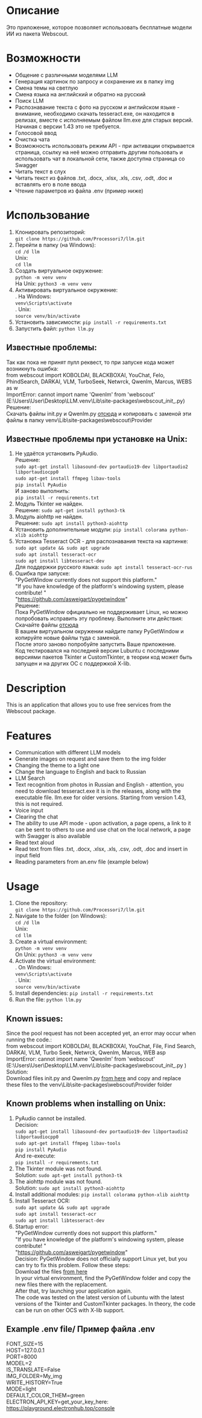 # Описание
Это приложение, которое позволяет использовать бесплатные модели ИИ из пакета Webscout.  
# Возможности  
- Общение с различными моделями LLM
- Генерация картинок по запросу и сохранение их в папку img  
- Смена темы на светлую  
- Смена языка на английский и обратно на русский  
- Поиск LLM  
- Распознавание текста с фото на русском и английском языке - внимание, необходимо скачать tesseract.exe, он находится в релизах, вместе с исполняемым файлом llm.exe для старых версий. Начиная с версии 1.43 это не требуется.
- Голосовой ввод
- Очистка чата
- Возможность использовать режим API - при активации открывается страница, ссылку на неё можно отправить другим пользовать и использовать чат в локальной сети, также доступна страница со Swagger  
- Читать текст в слух  
- Читать текст из файлов .txt, .docx, .xlsx, .xls, .csv, .odt, .doc и вставлять его в поле ввода  
- Чтение параметров из файла .env (пример ниже)  

# Использование
1. Клонировать репозиторий:  
```git clone https://github.com/Processori7/llm.git```
2. Перейти в папку (на Windows):  
```cd /d llm```  
Unix:  
```cd llm```  
3. Создать виртуальное окружение:  
```python -m venv venv```  
На Unix: ```python3 -m venv venv```  
4. Активировать виртуальное окружение:  
. На Windows:  
```venv\Scripts\activate```  
. Unix:  
```source venv/bin/activate```
5. Установить зависимости:
```pip install -r requirements.txt```
6. Запустить файл:
```python llm.py```  

## Известные проблемы:  
Так как пока не принят пулл реквест, то при запуске кода может возникнуть ошибка:  
from webscout import KOBOLDAI, BLACKBOXAI, YouChat, Felo, PhindSearch, DARKAI, VLM, TurboSeek, Netwrck, Qwenlm, Marcus, WEBS as w  
ImportError: cannot import name 'Qwenlm' from 'webscout' (E:\Users\User\Desktop\LLM\.venv\Lib\site-packages\webscout\__init__.py)   
Решение:  
Скачать файлы init.py и Qwenlm.py [отсюда](https://github.com/Processori7/Webscout/tree/qwenlm/webscout/Provider) и копировать с заменой эти файлы в папку venv\Lib\site-packages\webscout\Provider   

## Известные проблемы при установке на Unix:
1. Не удаётся установить PyAudio.  
   Решение:  
```sudo apt-get install libasound-dev portaudio19-dev libportaudio2 libportaudiocpp0```  
    ```sudo apt-get install ffmpeg libav-tools```  
    ```pip install PyAudio```  
И заново выполнить:  
```pip install -r requirements.txt```  
2. Модуль Tkinter не найден.  
Решение:
```sudo apt-get install python3-tk```  
3. Модуль aiohttp не найден.  
   Решение:
   ```sudo apt install python3-aiohttp```  
4. Установить дополнительные модули:
```pip install colorama python-xlib aiohttp```  
5. Установка Tesseract OCR - для распознавания текста на картинке:  
```sudo apt update && sudo apt upgrade```  
```sudo apt install tesseract-ocr```  
```sudo apt install libtesseract-dev```  
Для поддержки русского языка:
```sudo apt install tesseract-ocr-rus```  
6. Ошибка при запуске:  
"PyGetWindow currently does not support this platform."  
"If you have knowledge of the platform's windowing system, please contribute! "  
"https://github.com/asweigart/pygetwindow"  
   Решение:  
Пока PyGetWindow официально не поддерживает Linux, но можно попробовать исправить эту проблему. Выполните эти действия:  
Скачайте файлы [отсюда](https://github.com/Processori7/PyGetWindow/tree/experimental_Linux_support/src/pygetwindow)   
В вашем виртуальном окружении найдите папку PyGetWindow и копируйте новые файлы туда с заменой.  
После этого заново попробуйте запустить Ваше приложение.  
Код тестировался на последней версии Lubuntu с последними версиями пакетов Tkinter и CustomTkinter, в теории код может быть запущен и на других OC с поддержкой X-lib.  


# Description
This is an application that allows you to use free services from the Webscout package.  
# Features  
- Communication with different LLM models
- Generate images on request and save them to the img folder  
- Changing the theme to a light one  
- Change the language to English and back to Russian  
- LLM Search  
- Text recognition from photos in Russian and English - attention, you need to download tesseract.exe it is in the releases, along with the executable file. llm.exe for older versions. Starting from version 1.43, this is not required.
- Voice input
- Clearing the chat
- The ability to use API mode - upon activation, a page opens, a link to it can be sent to others to use and use chat on the local network, a page with Swagger is also available  
- Read text aloud  
- Read text from files .txt, .docx, .xlsx, .xls, .csv, .odt, .doc and insert in input field  
- Reading parameters from an.env file (example below)  
# Usage
1. Clone the repository:  
`git clone https://github.com/Processori7/llm.git `
2. Navigate to the folder (on Windows):  
```cd /d llm```  
Unix:  
```cd llm```  
3. Create a virtual environment:  
```python -m venv venv```  
On Unix: ```python3 -m venv venv```
4. Activate the virtual environment:  
. On Windows:  
```venv\Scripts\activate```  
. Unix:  
```source venv/bin/activate```  
5. Install dependencies:
```pip install -r requirements.txt ```
6. Run the file:
```python llm.py```  

## Known issues:  
Since the pool request has not been accepted yet, an error may occur when running the code.:  
from webscout import KOBOLDAI, BLACKBOXAI, YouChat, File, Find Search, DARKAI, VLM, Turbo Seek, Netwrck, Qwenlm, Marcus, WEB asp  
ImportError: cannot import name 'Qwenlm' from 'webscout' (E:\Users\User\Desktop\LLM\.venv\Lib\site-packages\webscout\__init__.py )  
Solution:  
Download files init.py and Qwenlm.py [from here](https://github.com/Processori7/Webscout/tree/qwenlm/webscout/Provider) and copy and replace these files to the venv\Lib\site-packages\webscout\Provider folder  

## Known problems when installing on Unix:
1. PyAudio cannot be installed.  
   Decision:  
```sudo apt-get install libasound-dev portaudio19-dev libportaudio2 libportaudiocpp0```  
    ```sudo apt-get install ffmpeg libav-tools```  
    ```pip install PyAudio```  
And re-execute:  
```pip install -r requirements.txt```   
2. The Tkinter module was not found.  
Solution:
```sudo apt-get install python3-tk```  
4. The aiohttp module was not found.  
   Solution:
```sudo apt install python3-aiohttp```  
5. Install additional modules:
```pip install colorama python-xlib aiohttp```  
6. Install Tesseract OCR:  
```sudo apt update && sudo apt upgrade```  
```sudo apt install tesseract-ocr```  
```sudo apt install libtesseract-dev```  
7. Startup error:  
"PyGetWindow currently does not support this platform."  
"If you have knowledge of the platform's windowing system, please contribute! "  
"https://github.com/asweigart/pygetwindow"  
   Decision:
PyGetWindow does not officially support Linux yet, but you can try to fix this problem. Follow these steps:  
Download the files [from here](https://github.com/Processori7/PyGetWindow/tree/experimental_Linux_support/src/pygetwindow)  
In your virtual environment, find the PyGetWindow folder and copy the new files there with the replacement.  
After that, try launching your application again.  
The code was tested on the latest version of Lubuntu with the latest versions of the Tkinter and CustomTkinter packages. In theory, the code can be run on other OCS with X-lib support.  
## Example .env file/ Пример файла .env  
FONT_SIZE=15  
HOST=127.0.0.1  
PORT=8000  
MODEL=2  
IS_TRANSLATE=False  
IMG_FOLDER=My_img  
WRITE_HISTORY=True  
MODE=light  
DEFAULT_COLOR_THEM=green  
ELECTRON_API_KEY=get_your_key_here: https://playground.electronhub.top/console  